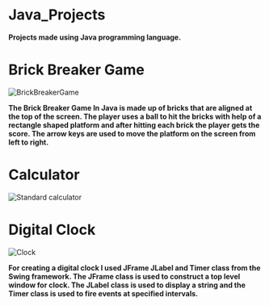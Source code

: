 # Java_Projects

**Projects made using Java programming language.**

# Brick Breaker Game

![BrickBreakerGame](https://user-images.githubusercontent.com/108919262/182008726-9baadcef-3178-472c-8b38-3470ed0a840c.png)

**The Brick Breaker Game In Java is made up of bricks that are aligned at the top of the screen. The player uses a ball to hit the bricks with help of a rectangle shaped platform and after hitting each brick the player gets the score. The arrow keys are used to move the platform on the screen from left to right.**

# Calculator

![Standard calculator](https://user-images.githubusercontent.com/108919262/182018719-1fb64648-79fd-4137-a4c1-45cefd7c51ec.png)

# Digital Clock

![Clock](https://user-images.githubusercontent.com/108919262/183283333-ccb62898-a618-41bb-95f9-0d5e4420a583.png)

**For creating a digital clock I used JFrame JLabel and Timer class from the Swing framework. The JFrame class is used to construct a top level window for clock. The JLabel class is used to display a string and the Timer class is used to fire events at specified intervals.**



